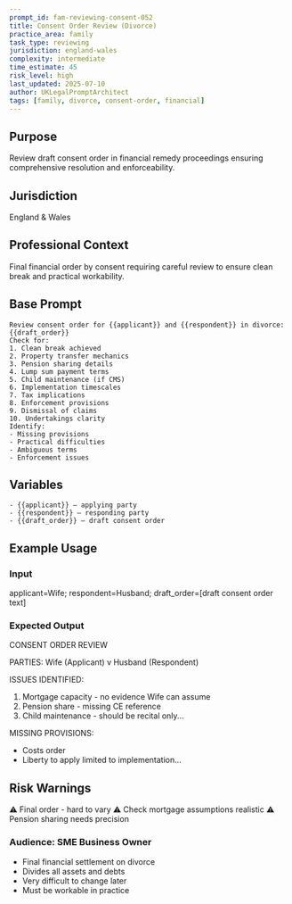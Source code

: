 ```yaml
---
prompt_id: fam-reviewing-consent-052
title: Consent Order Review (Divorce)
practice_area: family
task_type: reviewing
jurisdiction: england-wales
complexity: intermediate
time_estimate: 45
risk_level: high
last_updated: 2025-07-10
author: UKLegalPromptArchitect
tags: [family, divorce, consent-order, financial]
---
```


## Purpose
Review draft consent order in financial remedy proceedings ensuring comprehensive resolution and enforceability.

## Jurisdiction
England & Wales

## Professional Context
Final financial order by consent requiring careful review to ensure clean break and practical workability.

## Base Prompt
```text
Review consent order for {{applicant}} and {{respondent}} in divorce:
{{draft_order}}
Check for:
1. Clean break achieved
2. Property transfer mechanics
3. Pension sharing details
4. Lump sum payment terms
5. Child maintenance (if CMS)
6. Implementation timescales
7. Tax implications
8. Enforcement provisions
9. Dismissal of claims
10. Undertakings clarity
Identify:
- Missing provisions
- Practical difficulties
- Ambiguous terms
- Enforcement issues
```

## Variables
```text
- {{applicant}} – applying party
- {{respondent}} – responding party
- {{draft_order}} – draft consent order
```

## Example Usage
### Input
applicant=Wife; respondent=Husband; draft_order=[draft consent order text]

### Expected Output
CONSENT ORDER REVIEW

PARTIES: Wife (Applicant) v Husband (Respondent)

ISSUES IDENTIFIED:
1. Mortgage capacity - no evidence Wife can assume
2. Pension share - missing CE reference
3. Child maintenance - should be recital only...

MISSING PROVISIONS:
- Costs order
- Liberty to apply limited to implementation...

## Risk Warnings
⚠️ Final order - hard to vary
⚠️ Check mortgage assumptions realistic
⚠️ Pension sharing needs precision

### Audience: SME Business Owner
- Final financial settlement on divorce
- Divides all assets and debts
- Very difficult to change later
- Must be workable in practice
